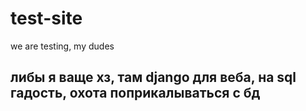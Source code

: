 # test-site
we are testing, my dudes
## либы я ваще хз, там  django для веба, на sql гадость, охота поприкалываться с бд
